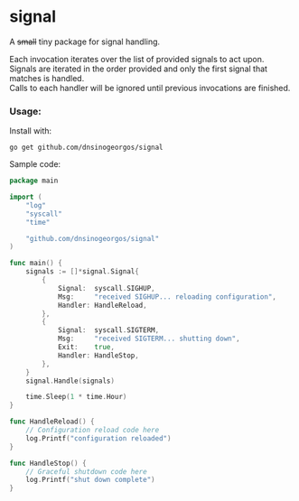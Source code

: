 # signal
A ~~small~~ tiny package for signal handling.

Each invocation iterates over the list of provided signals to act upon.  
Signals are iterated in the order provided and only the first signal that matches is
handled.  
Calls to each handler will be ignored until previous invocations are finished.

### Usage:
Install with:
```shell
go get github.com/dnsinogeorgos/signal
```

Sample code:
```go
package main

import (
	"log"
	"syscall"
	"time"

	"github.com/dnsinogeorgos/signal"
)

func main() {
	signals := []*signal.Signal{
		{
			Signal:  syscall.SIGHUP,
			Msg:     "received SIGHUP... reloading configuration",
			Handler: HandleReload,
		},
		{
			Signal:  syscall.SIGTERM,
			Msg:     "received SIGTERM... shutting down",
			Exit:    true,
			Handler: HandleStop,
		},
	}
	signal.Handle(signals)

	time.Sleep(1 * time.Hour)
}

func HandleReload() {
	// Configuration reload code here
	log.Printf("configuration reloaded")
}

func HandleStop() {
	// Graceful shutdown code here
	log.Printf("shut down complete")
}
```
